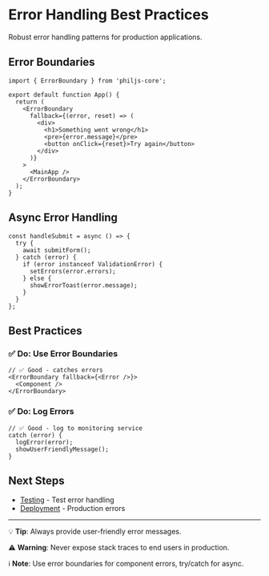 # Error Handling Best Practices

Robust error handling patterns for production applications.

## Error Boundaries

```tsx
import { ErrorBoundary } from 'philjs-core';

export default function App() {
  return (
    <ErrorBoundary
      fallback={(error, reset) => (
        <div>
          <h1>Something went wrong</h1>
          <pre>{error.message}</pre>
          <button onClick={reset}>Try again</button>
        </div>
      )}
    >
      <MainApp />
    </ErrorBoundary>
  );
}
```

## Async Error Handling

```tsx
const handleSubmit = async () => {
  try {
    await submitForm();
  } catch (error) {
    if (error instanceof ValidationError) {
      setErrors(error.errors);
    } else {
      showErrorToast(error.message);
    }
  }
};
```

## Best Practices

### ✅ Do: Use Error Boundaries

```tsx
// ✅ Good - catches errors
<ErrorBoundary fallback={<Error />}>
  <Component />
</ErrorBoundary>
```

### ✅ Do: Log Errors

```tsx
// ✅ Good - log to monitoring service
catch (error) {
  logError(error);
  showUserFriendlyMessage();
}
```

## Next Steps

- [Testing](/docs/best-practices/testing.md) - Test error handling
- [Deployment](/docs/best-practices/deployment.md) - Production errors

---

💡 **Tip**: Always provide user-friendly error messages.

⚠️ **Warning**: Never expose stack traces to end users in production.

ℹ️ **Note**: Use error boundaries for component errors, try/catch for async.
